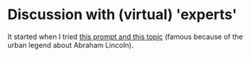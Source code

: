 # Discussion with (virtual) 'experts'
It started when I tried [this prompt and this topic](./lincoln.md) (famous because of the urban legend about Abraham Lincoln).
